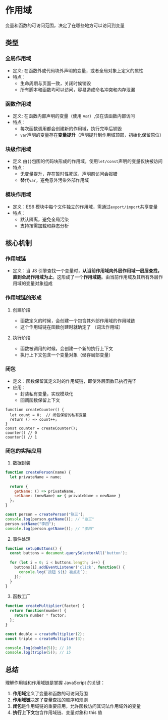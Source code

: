 # 作用域

变量和函数的可访问范围，决定了在哪些地方可以访问到变量

## 类型

### 全局作用域

- 定义: 在函数外或代码块外声明的变量，或者全局对象上定义的属性
- 特点：
  - 生命周期与页面一致，关闭时候销毁
  - 所有脚本和函数均可以访问，容易造成命名冲突和内存泄漏

### 函数作用域

- 定义: 在函数内部声明的变量（使用 var）,仅在该函数内部访问
- 特点：
  - 每次函数调用都会创建新的作用域，执行完毕后销毁
  - `var`声明的变量存在**变量提升**（声明提升到作用域顶部，初始化保留原位）

### 块级作用域

- 定义 由`{}`包围的代码块形成的作用域，使用`let/const`声明的变量仅快被访问
- 特点：
  - 无变量提升，存在暂时性死区，声明前访问会报错
  - 替代`var`，避免意外污染外部作用域

### 模块作用域

- 定义：ES6 模块中每个文件独立的作用域，需通过`export/import`共享变量
- 特点：
  - 默认隔离，避免全局污染
  - 支持按需加载和静态分析

## 核心机制

### 作用域链

- 定义：当 JS 引擎查找一个变量时，​**从当前作用域向外层作用域一层层查找，直到全局作用域为止**​。这形成了一个​**作用域链**​。由当前作用域及其所有外层作用域的变量对象组成

### 作用域链的形成

1. 创建阶段
   
   - 函数定义的时候，会创建一个包含其外部作用域的作用域链
   - 这个作用域链在函数创建时就确定了 （词法作用域）
2. 执行阶段
   
   - 函数被调用的时候，会创建一个新的执行上下文
   - 执行上下文包含一个变量对象（储存局部变量）

### 闭包

- 定义：函数保留其定义时的作用域链，即使外层函数已执行完毕
- 应用：
  - 封装私有变量，实现模块化
  - 回调函数保留上下文

```TS
function createCounter() {
  let count = 0;  // 闭包保留的私有变量
  return () => count++;
}
const counter = createCounter();
counter() // 0
counter() // 1
```

### 闭包的实际应用

1. 数据封装

```js
function createPerson(name) {
  let privateName = name;
  
  return {
    getName: () => privateName,
    setName: (newName) => { privateName = newName }
  };
}

const person = createPerson("张三");
console.log(person.getName()); // "张三"
person.setName("李四");
console.log(person.getName()); // "李四"
```

2. 事件处理

```js
function setupButtons() {
  const buttons = document.querySelectorAll('button');
  
  for (let i = 0; i < buttons.length; i++) {
    buttons[i].addEventListener('click', function() {
      console.log(`按钮 ${i} 被点击`);
    });
  }
}
```

3. 函数工厂

```js
function createMultiplier(factor) {
  return function(number) {
    return number * factor;
  };
}

const double = createMultiplier(2);
const triple = createMultiplier(3);

console.log(double(5)); // 10
console.log(triple(5)); // 15
```

## 总结

理解作用域和作用域链是掌握 JavaScript 的关键：

1. ​**作用域**定义了变量和函数的可访问范围
2. ​**作用域链**决定了变量查找的顺序和规则
3. ​**闭包**是作用域链的重要应用，允许函数访问其词法作用域外的变量
4. ​**执行上下文**包含作用域链、变量对象和 this 值

